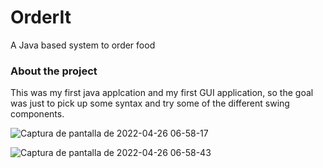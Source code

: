 # OrderIt
A Java based system to order food

### About the project

This was my first java applcation and my first GUI application, so the goal was just to pick up some syntax and try some of the different swing components.

![Captura de pantalla de 2022-04-26 06-58-17](https://user-images.githubusercontent.com/76665262/165275187-26290110-c7aa-4b12-803d-6877b6ebd879.png)

![Captura de pantalla de 2022-04-26 06-58-43](https://user-images.githubusercontent.com/76665262/165275400-56ff77db-bdba-48c1-b31b-c4c7b3b792b1.png)
